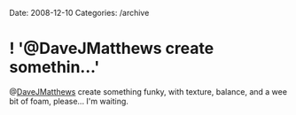 Date: 2008-12-10
Categories: /archive

# ! '@DaveJMatthews create somethin...'

@<a href="http://twitter.com/DaveJMatthews">DaveJMatthews</a> create something funky, with texture, balance, and a wee bit of foam, please... I'm waiting.
